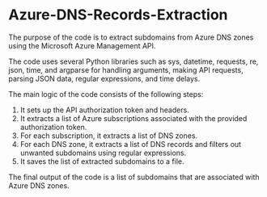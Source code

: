 # Azure-DNS-Records-Extraction

The purpose of the code is to extract subdomains from Azure DNS zones using the Microsoft Azure Management API.

The code uses several Python libraries such as sys, datetime, requests, re, json, time, and argparse for handling arguments, making API requests, parsing JSON data, regular expressions, and time delays.

The main logic of the code consists of the following steps:

1. It sets up the API authorization token and headers.
2. It extracts a list of Azure subscriptions associated with the provided authorization token.
3. For each subscription, it extracts a list of DNS zones.
4. For each DNS zone, it extracts a list of DNS records and filters out unwanted subdomains using regular expressions.
5. It saves the list of extracted subdomains to a file.

The final output of the code is a list of subdomains that are associated with Azure DNS zones.
